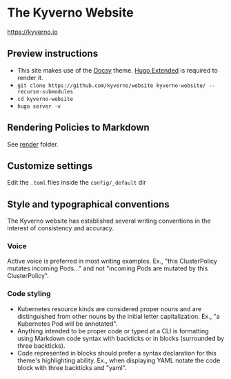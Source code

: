 # The Kyverno Website

https://kyverno.io

## Preview instructions

* This site makes use of the [Docsy](https://docsy.dev) theme.
  [Hugo Extended](https://gohugo.io/getting-started/installing#fetch-from-github) is required to render it.
* `git clone https://github.com/kyverno/website kyverno-website/ --recurse-submodules`
* `cd kyverno-website`
* `hugo server -v`

## Rendering Policies to Markdown

See [render](/render/README.md) folder.

## Customize settings

Edit the `.toml` files inside the `config/_default` dir
## Style and typographical conventions

The Kyverno website has established several writing conventions in the interest of consistency and accuracy.

### Voice

Active voice is preferred in most writing examples. Ex., "this ClusterPolicy mutates incoming Pods..." and not "incoming Pods are mutated by this ClusterPolicy".

### Code styling

* Kubernetes resource kinds are considered proper nouns and are distinguished from other nouns by the initial letter capitalization. Ex., "a Kubernetes Pod will be annotated".
* Anything intended to be proper code or typed at a CLI is formatting using Markdown code syntax with backticks or in blocks (surrounded by three backticks).
* Code represented in blocks should prefer a syntax declaration for this theme's highlighting ability. Ex., when displaying YAML notate the code block with three backticks and "yaml".
